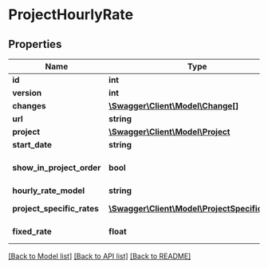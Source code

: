 # ProjectHourlyRate

## Properties
Name | Type | Description | Notes
------------ | ------------- | ------------- | -------------
**id** | **int** |  | [optional] 
**version** | **int** |  | [optional] 
**changes** | [**\Swagger\Client\Model\Change[]**](Change.md) |  | [optional] 
**url** | **string** |  | [optional] 
**project** | [**\Swagger\Client\Model\Project**](Project.md) |  | [optional] 
**start_date** | **string** |  | 
**show_in_project_order** | **bool** | Show on contract confirmation/offers | [optional] [default to false]
**hourly_rate_model** | **string** | Defines the model used for the hourly rate. | 
**project_specific_rates** | [**\Swagger\Client\Model\ProjectSpecificRate[]**](ProjectSpecificRate.md) | Project specific rates if hourlyRateModel is TYPE_PROJECT_SPECIFIC_HOURLY_RATES. | [optional] 
**fixed_rate** | **float** | Fixed Hourly rates if hourlyRateModel is TYPE_FIXED_HOURLY_RATE. | [optional] 

[[Back to Model list]](../../README.md#documentation-for-models) [[Back to API list]](../../README.md#documentation-for-api-endpoints) [[Back to README]](../../README.md)

